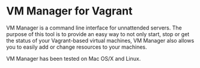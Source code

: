 # VM Manager for Vagrant

VM Manager is a command line interface for unnattended servers. The purpose of this tool is to provide an easy way to not only start, stop or get the status of your Vagrant-based virtual machines, VM Manager also allows you to easily add or change resources to your machines.

VM Manager has been tested on Mac OS/X and Linux.

